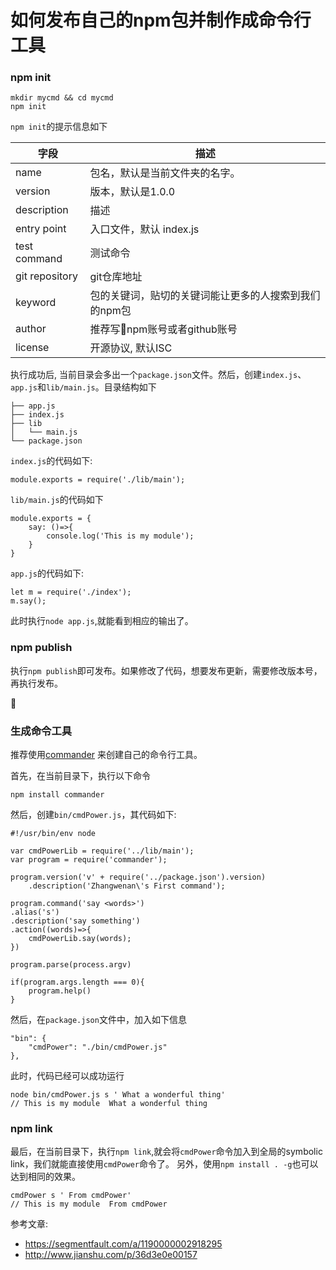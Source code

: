 
#   如何发布自己的npm包并制作成命令行工具

### npm init

```
mkdir mycmd && cd mycmd
npm init
```

`npm init`的提示信息如下

|字段|描述|
|-|-|
|name|包名，默认是当前文件夹的名字。|
|version| 版本，默认是1.0.0 |
|description| 描述 |
|entry point| 入口文件，默认 index.js |
|test command| 测试命令 |
|git repository| git仓库地址 |
|keyword| 包的关键词，贴切的关键词能让更多的人搜索到我们的npm包 |
|author| 推荐写npm账号或者github账号|
|license| 开源协议, 默认ISC |

执行成功后, 当前目录会多出一个`package.json`文件。然后，创建`index.js`、`app.js`和`lib/main.js`。目录结构如下

```
├── app.js
├── index.js
├── lib
│   └── main.js
└── package.json
```

`index.js`的代码如下:

```
module.exports = require('./lib/main');
```

`lib/main.js`的代码如下

```
module.exports = {
    say: ()=>{
        console.log('This is my module');
    }
}
```

`app.js`的代码如下:

```
let m = require('./index');
m.say();
```

此时执行`node app.js`,就能看到相应的输出了。



### npm publish

执行`npm publish`即可发布。如果修改了代码，想要发布更新，需要修改版本号，再执行发布。



### 生成命令工具

推荐使用[commander](https://github.com/tj/commander.js) 来创建自己的命令行工具。

首先，在当前目录下，执行以下命令

```
npm install commander
```

然后，创建`bin/cmdPower.js`，其代码如下:

```
#!/usr/bin/env node

var cmdPowerLib = require('../lib/main');
var program = require('commander');

program.version('v' + require('../package.json').version)
    .description('Zhangwenan\'s First command');

program.command('say <words>')
.alias('s')
.description('say something')
.action((words)=>{
    cmdPowerLib.say(words);
})

program.parse(process.argv)

if(program.args.length === 0){
    program.help()
}
```

然后，在`package.json`文件中，加入如下信息 

```
"bin": {
    "cmdPower": "./bin/cmdPower.js"
},
```

此时，代码已经可以成功运行

```
node bin/cmdPower.js s ' What a wonderful thing'
// This is my module  What a wonderful thing
```

### npm link

最后，在当前目录下，执行`npm link`,就会将`cmdPower`命令加入到全局的symbolic link，我们就能直接使用`cmdPower`命令了。
另外，使用`npm install . -g`也可以达到相同的效果。

```
cmdPower s ' From cmdPower'
// This is my module  From cmdPower
```




参考文章:

*   <https://segmentfault.com/a/1190000002918295>
*   <http://www.jianshu.com/p/36d3e0e00157>
